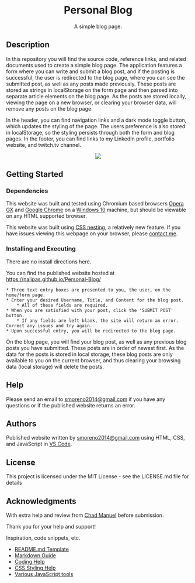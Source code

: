 <div align="center">
    <h1>Personal Blog</h1>
    <p>A simple blog page.</p>
</div>



## Description

In this repository you will find the source code, reference links, and related documents used to create a simple blog page. The application features a form where you can write and submit a blog post, and if the posting is successful, the user is redirected to the blog page, where you can see the submitted post, as well as any posts made previously. These posts are stored as strings in localStorage on the form page and then parsed into separate article elements on the blog page. As the posts are stored locally, viewing the page on a new browser, or clearing your browser data, will remove any posts on the blog page. 

In the header, you can find navigation links and a dark mode toggle button, which updates the styling of the page. The users preference is also stored in localStorage, so the styling persists through both the form and blog pages. In the footer, you can find links to my LinkedIn profile, portfolio website, and twitch.tv channel.

<div align="center">
<img src="./assets/images/Personal-Blog.gif">
</div>

## Getting Started

### Dependencies

This website was built and tested using Chromium based browsers <a href="https://www.opera.com/gx">Opera GX</a> and <a href="(https://www.google.com/chrome/">Google Chrome</a> on a <a href="https://www.microsoft.com/en-us/software-download/windows10%20">Windows 10</a> machine, but should be viewable on any HTML supported browser.

This website was built using <a href="https://developer.mozilla.org/en-US/docs/Web/CSS/CSS_nesting/Using_CSS_nesting">CSS nesting</a>, a relatively new feature. If you have issues viewing this webpage on your browser, please <a href="mailto:smoreno2014@gmail.com">contact me</a>.

### Installing and Executing

There are no install directions here.

You can find the published website hosted at 
<a href="https://nalipas.github.io/Personal-Blog/">https://nalipas.github.io/Personal-Blog/</a>

```
* Three text entry boxes are presented to you, the user, on the home/form page.
* Enter your desired Username, Title, and Content for the blog post.
    * All of these fields are required.
* When you are satisfied with your post, click the 'SUBMIT POST' button.
    * If any fields are left blank, the site will return an error. Correct any issues and try again.
* Upon successful entry, you will be redirected to the blog page.
```

On the blog page, you will find your blog post, as well as any previous blog posts you have submitted. These posts are in order of newest first. As the data for the posts is stored in local storage, these blog posts are only available to you on the current browser, and thus clearing your browsing data (local storage) will delete the posts.


## Help

Please send an email to [smoreno2014\@gmail.com](mailto:smoreno2014@gmail.com?subject=Help) if you have any questions or if the published website returns an error.

## Authors

Published website written by [smoreno2014\@gmail.com](mailto:smoreno2014@gmail.com) using HTML, CSS, and JavaScript in <a href="https://code.visualstudio.com">VS Code</a>.

## License

This project is licensed under the MIT License - see the LICENSE.md file for details

## Acknowledgments

With extra help and review from [Chad Manuel](https://github.com/chdclar16) before submission. 

Thank you for your help and support!


Inspiration, code snippets, etc.
* [README.md Template](https://github.com/matiassingers/awesome-readme)
* [Markdown Guide](https://www.markdownguide.org/basic-syntax/)
* [Coding Help](https://stackoverflow.com)
* [CSS Styling Help](https://www.w3schools.com/howto/howto_css_zoom_hover.asp)
* [Various JavaScript tools](https://www.w3schools.com/js/default.asp)
